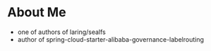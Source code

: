 # About Me
* one of authors of laring/sealfs
* author of spring-cloud-starter-alibaba-governance-labelrouting

